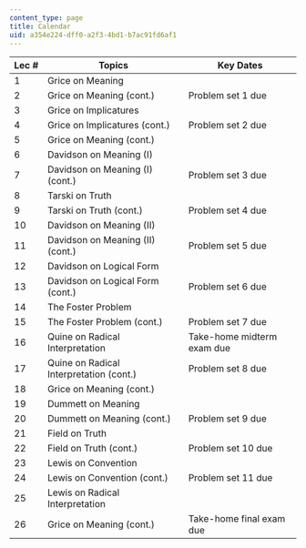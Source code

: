 ```yaml
---
content_type: page
title: Calendar
uid: a354e224-dff0-a2f3-4bd1-b7ac91fd6af1
---
```


| Lec # | Topics | Key Dates |
| --- | --- | --- |
| 1 | Grice on Meaning |  |
| 2 | Grice on Meaning (cont.) | Problem set 1 due |
| 3 | Grice on Implicatures |  |
| 4 | Grice on Implicatures (cont.) | Problem set 2 due |
| 5 | Grice on Meaning (cont.) |  |
| 6 | Davidson on Meaning (I) |  |
| 7 | Davidson on Meaning (I) (cont.) | Problem set 3 due |
| 8 | Tarski on Truth |  |
| 9 | Tarski on Truth (cont.) | Problem set 4 due |
| 10 | Davidson on Meaning (II) |  |
| 11 | Davidson on Meaning (II) (cont.) | Problem set 5 due |
| 12 | Davidson on Logical Form |  |
| 13 | Davidson on Logical Form (cont.) | Problem set 6 due |
| 14 | The Foster Problem |  |
| 15 | The Foster Problem (cont.) | Problem set 7 due |
| 16 | Quine on Radical Interpretation | Take-home midterm exam due |
| 17 | Quine on Radical Interpretation (cont.) | Problem set 8 due |
| 18 | Grice on Meaning (cont.) |  |
| 19 | Dummett on Meaning |  |
| 20 | Dummett on Meaning (cont.) | Problem set 9 due |
| 21 | Field on Truth |  |
| 22 | Field on Truth (cont.) | Problem set 10 due |
| 23 | Lewis on Convention |  |
| 24 | Lewis on Convention (cont.) | Problem set 11 due |
| 25 | Lewis on Radical Interpretation |  |
| 26 | Grice on Meaning (cont.) | Take-home final exam due